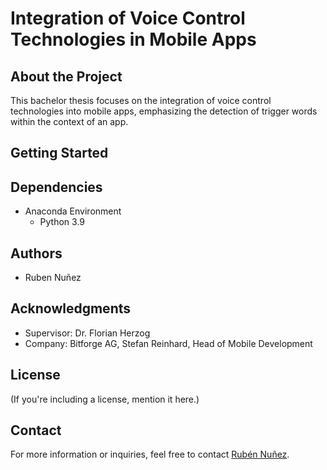# Integration of Voice Control Technologies in Mobile Apps

## About the Project
This bachelor thesis focuses on the integration of voice control technologies into mobile apps, emphasizing the detection of trigger words within the context of an app.

## Getting Started


## Dependencies
- Anaconda Environment
  - Python 3.9

## Authors
- Ruben Nuñez

## Acknowledgments
- Supervisor: Dr. Florian Herzog
- Company: Bitforge AG, Stefan Reinhard, Head of Mobile Development

## License
(If you're including a license, mention it here.)

## Contact
For more information or inquiries, feel free to contact [Rubén Nuñez](mailto:ruben.nunez@live.de).

